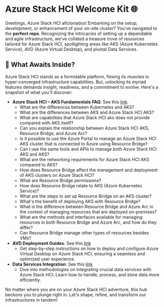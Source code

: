 # Azure Stack HCI Welcome Kit 🌐

Greetings, Azure Stack HCI aficionados! Embarking on the setup, development, or enhancement of your on-site cluster? You've navigated to the **perfect repo**. Recognizing the intricacies of setting up a dependable and agile infrastructure, we've collated a treasure trove of resources tailored for Azure Stack HCI, spotlighting areas like AKS (Azure Kubernetes Service), AVD (Azure Virtual Desktop), and pivotal Data Services.

## 📘 What Awaits Inside?

Azure Stack HCI stands as a formidable platform, flexing its muscles in hyper-converged infrastructure capabilities. But, unlocking its myriad features demands insight, readiness, and a commitment to evolve. Here's a snapshot of what you'll discover:

- **Azure Stack HCI – AKS Fundamentals FAQ**: See this [link](./faqs/Azure_Stack_HCI_AKS_Fundamentals_FAQ.md).
  - What are the differences between Kubernetes and AKS?
  - What are the differences between AKS and Azure Stack HCI AKS?
  - What are capabilities that Azure Stack HCI aks does not provide compared with AKS itself?
  - Can you explain the relationship between Azure Stack HCI AKS, Resource Bridge, and Azure Arc?
  - Is it possible to use the Azure Portal to manage an Azure Stack HCI AKS cluster that is connected to Azure using Resource Bridge?
  - Can I use the same tools and APIs to manage both Azure Stack HCI AKS and AKS?
  - What are the networking requirements for Azure Stack HCI AKS compared to AKS?
  - How does Resource Bridge affect the management and deployment of AKS clusters on Azure Stack HCI?
  - What are Resource Bridge permissions?
  - How does Resource Bridge relate to AKS (Azure Kubernetes Service)?
  - What are the steps to set up Resource Bridge on an AKS cluster?
  - What's the benefit of deploying AKS with Resource Bridge?
  - What is the difference between Resource Bridge and Azure Arc in the context of managing resources that are deployed on-premises?
  - What are the methods and interfaces available for managing resources in both Resource Bridge and Azure Arc, and how do they differ?
  - Can Resource Bridge manage other types of resources besides VMs?
- **AVD Deployment Guides**: See this [link](./deployment_guides/Azure_Stack_HCI_AVD_deployment_guide.md)
  - Get step-by-step instructions on how to deploy and configure Azure Virtual Desktop on Azure Stack HCI, ensuring a seamless and optimized user experience.
- **Data Services Integration**: See this [link](./integrations/Azure_Stack_HCI_DataServices_integration.md)
  - Dive into methodologies on integrating crucial data services with Azure Stack HCI. Learn how to handle, process, and store data more efficiently.  
  
No matter where you are on your Azure Stack HCI adventure, this hub beckons you to plunge right in. Let's shape, refine, and transform our infrastructures in tandem!
